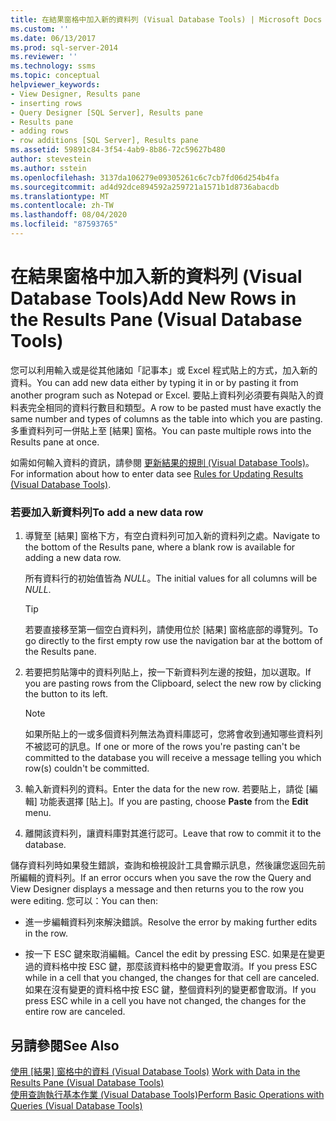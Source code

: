 ```yaml
---
title: 在結果窗格中加入新的資料列 (Visual Database Tools) | Microsoft Docs
ms.custom: ''
ms.date: 06/13/2017
ms.prod: sql-server-2014
ms.reviewer: ''
ms.technology: ssms
ms.topic: conceptual
helpviewer_keywords:
- View Designer, Results pane
- inserting rows
- Query Designer [SQL Server], Results pane
- Results pane
- adding rows
- row additions [SQL Server], Results pane
ms.assetid: 59891c84-3f54-4ab9-8b86-72c59627b480
author: stevestein
ms.author: sstein
ms.openlocfilehash: 3137da106279e09305261c6c7cb7fd06d254b4fa
ms.sourcegitcommit: ad4d92dce894592a259721a1571b1d8736abacdb
ms.translationtype: MT
ms.contentlocale: zh-TW
ms.lasthandoff: 08/04/2020
ms.locfileid: "87593765"
---
```

# <a name="add-new-rows-in-the-results-pane-visual-database-tools"></a><span data-ttu-id="c0205-102">在結果窗格中加入新的資料列 (Visual Database Tools)</span><span class="sxs-lookup"><span data-stu-id="c0205-102">Add New Rows in the Results Pane (Visual Database Tools)</span></span>
  <span data-ttu-id="c0205-103">您可以利用輸入或是從其他諸如「記事本」或 Excel 程式貼上的方式，加入新的資料。</span><span class="sxs-lookup"><span data-stu-id="c0205-103">You can add new data either by typing it in or by pasting it from another program such as Notepad or Excel.</span></span> <span data-ttu-id="c0205-104">要貼上資料列必須要有與貼入的資料表完全相同的資料行數目和類型。</span><span class="sxs-lookup"><span data-stu-id="c0205-104">A row to be pasted must have exactly the same number and types of columns as the table into which you are pasting.</span></span> <span data-ttu-id="c0205-105">多重資料列可一併貼上至 [結果] 窗格。</span><span class="sxs-lookup"><span data-stu-id="c0205-105">You can paste multiple rows into the Results pane at once.</span></span>  
  
 <span data-ttu-id="c0205-106">如需如何輸入資料的資訊，請參閱 [更新結果的規則 &#40;Visual Database Tools&#41;](visual-database-tools.md)。</span><span class="sxs-lookup"><span data-stu-id="c0205-106">For information about how to enter data see [Rules for Updating Results &#40;Visual Database Tools&#41;](visual-database-tools.md).</span></span>  
  
### <a name="to-add-a-new-data-row"></a><span data-ttu-id="c0205-107">若要加入新資料列</span><span class="sxs-lookup"><span data-stu-id="c0205-107">To add a new data row</span></span>  
  
1.  <span data-ttu-id="c0205-108">導覽至 [結果] 窗格下方，有空白資料列可加入新的資料列之處。</span><span class="sxs-lookup"><span data-stu-id="c0205-108">Navigate to the bottom of the Results pane, where a blank row is available for adding a new data row.</span></span>  
  
     <span data-ttu-id="c0205-109">所有資料行的初始值皆為 *NULL*。</span><span class="sxs-lookup"><span data-stu-id="c0205-109">The initial values for all columns will be *NULL*.</span></span>  
  
    > [!TIP]  
    >  <span data-ttu-id="c0205-110">若要直接移至第一個空白資料列，請使用位於 [結果] 窗格底部的導覽列。</span><span class="sxs-lookup"><span data-stu-id="c0205-110">To go directly to the first empty row use the navigation bar at the bottom of the Results pane.</span></span>  
  
2.  <span data-ttu-id="c0205-111">若要把剪貼簿中的資料列貼上，按一下新資料列左邊的按鈕，加以選取。</span><span class="sxs-lookup"><span data-stu-id="c0205-111">If you are pasting rows from the Clipboard, select the new row by clicking the button to its left.</span></span>  
  
    > [!NOTE]  
    >  <span data-ttu-id="c0205-112">如果所貼上的一或多個資料列無法為資料庫認可，您將會收到通知哪些資料列不被認可的訊息。</span><span class="sxs-lookup"><span data-stu-id="c0205-112">If one or more of the rows you're pasting can't be committed to the database you will receive a message telling you which row(s) couldn't be committed.</span></span>  
  
3.  <span data-ttu-id="c0205-113">輸入新資料列的資料。</span><span class="sxs-lookup"><span data-stu-id="c0205-113">Enter the data for the new row.</span></span> <span data-ttu-id="c0205-114">若要貼上，請從 [編輯] 功能表選擇 [貼上]。</span><span class="sxs-lookup"><span data-stu-id="c0205-114">If you are pasting, choose **Paste** from the **Edit** menu.</span></span>  
  
4.  <span data-ttu-id="c0205-115">離開該資料列，讓資料庫對其進行認可。</span><span class="sxs-lookup"><span data-stu-id="c0205-115">Leave that row to commit it to the database.</span></span>  
  
 <span data-ttu-id="c0205-116">儲存資料列時如果發生錯誤，查詢和檢視設計工具會顯示訊息，然後讓您返回先前所編輯的資料列。</span><span class="sxs-lookup"><span data-stu-id="c0205-116">If an error occurs when you save the row the Query and View Designer displays a message and then returns you to the row you were editing.</span></span> <span data-ttu-id="c0205-117">您可以：</span><span class="sxs-lookup"><span data-stu-id="c0205-117">You can then:</span></span>  
  
-   <span data-ttu-id="c0205-118">進一步編輯資料列來解決錯誤。</span><span class="sxs-lookup"><span data-stu-id="c0205-118">Resolve the error by making further edits in the row.</span></span>  
  
-   <span data-ttu-id="c0205-119">按一下 ESC 鍵來取消編輯。</span><span class="sxs-lookup"><span data-stu-id="c0205-119">Cancel the edit by pressing ESC.</span></span> <span data-ttu-id="c0205-120">如果是在變更過的資料格中按 ESC 鍵，那麼該資料格中的變更會取消。</span><span class="sxs-lookup"><span data-stu-id="c0205-120">If you press ESC while in a cell that you changed, the changes for that cell are canceled.</span></span> <span data-ttu-id="c0205-121">如果在沒有變更的資料格中按 ESC 鍵，整個資料列的變更都會取消。</span><span class="sxs-lookup"><span data-stu-id="c0205-121">If you press ESC while in a cell you have not changed, the changes for the entire row are canceled.</span></span>  
  
## <a name="see-also"></a><span data-ttu-id="c0205-122">另請參閱</span><span class="sxs-lookup"><span data-stu-id="c0205-122">See Also</span></span>  
 <span data-ttu-id="c0205-123">[使用 [結果] 窗格中的資料 &#40;Visual Database Tools&#41;](results-pane-visual-database-tools.md) </span><span class="sxs-lookup"><span data-stu-id="c0205-123">[Work with Data in the Results Pane &#40;Visual Database Tools&#41;](results-pane-visual-database-tools.md) </span></span>  
 [<span data-ttu-id="c0205-124">使用查詢執行基本作業 &#40;Visual Database Tools&#41;</span><span class="sxs-lookup"><span data-stu-id="c0205-124">Perform Basic Operations with Queries &#40;Visual Database Tools&#41;</span></span>](perform-basic-operations-with-queries-visual-database-tools.md)  
  
  
